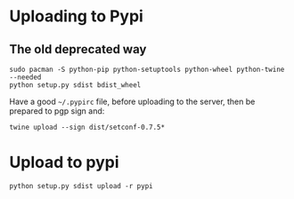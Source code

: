 # Uploading to Pypi

## The old deprecated way

    sudo pacman -S python-pip python-setuptools python-wheel python-twine --needed
    python setup.py sdist bdist_wheel

Have a good `~/.pypirc` file, before uploading to the server, then be prepared to pgp sign and:

    twine upload --sign dist/setconf-0.7.5*

# Upload to pypi

    python setup.py sdist upload -r pypi


